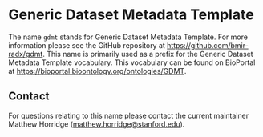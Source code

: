 # Generic Dataset Metadata Template

The name `gdmt` stands for Generic Dataset Metadata Template.  For more information please see the GitHub repository at https://github.com/bmir-radx/gdmt.  This name is primarily used as a prefix for the Generic Dataset Metadata Template vocabulary.  This vocabulary can be found on BioPortal at https://bioportal.bioontology.org/ontologies/GDMT.

## Contact

For questions relating to this name please contact the current maintainer Matthew Horridge (matthew.horridge@stanford.edu).